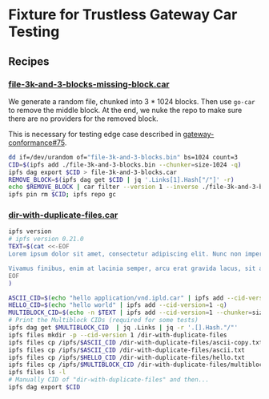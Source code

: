 # Fixture for Trustless Gateway Car Testing

## Recipes

### [file-3k-and-3-blocks-missing-block.car](./file-3k-and-3-blocks-missing-block.car)

We generate a random file, chunked into 3 * 1024 blocks. Then use `go-car` to remove the
middle block. At the end, we nuke the repo to make sure there are no providers for the removed block.

This is necessary for testing edge case described in [gateway-conformance#75](https://github.com/ipfs/gateway-conformance/issues/75).

```sh
dd if=/dev/urandom of="file-3k-and-3-blocks.bin" bs=1024 count=3
CID=$(ipfs add ./file-3k-and-3-blocks.bin --chunker=size-1024 -q)
ipfs dag export $CID > file-3k-and-3-blocks.car
REMOVE_BLOCK=$(ipfs dag get $CID | jq '.Links[1].Hash["/"]' -r)
echo $REMOVE_BLOCK | car filter --version 1 --inverse ./file-3k-and-3-blocks.car ./file-3k-and-3-blocks-missing-block.car
ipfs pin rm $CID; ipfs repo gc
```

### [dir-with-duplicate-files.car](./dir-with-duplicate-files.car)

```sh
ipfs version
# ipfs version 0.21.0
TEXT=$(cat <<-EOF 
Lorem ipsum dolor sit amet, consectetur adipiscing elit. Nunc non imperdiet nunc. Proin ac quam ut nibh eleifend aliquet. Vestibulum ante ipsum primis in faucibus orci luctus et ultrices posuere cubilia curae; Sed ligula dolor, imperdiet sagittis arcu et, semper tincidunt urna. Donec et tempor augue, quis sollicitudin metus. Curabitur semper ullamcorper aliquet. Mauris hendrerit sodales lectus eget fermentum. Proin sollicitudin vestibulum commodo. Vivamus nec lectus eu augue aliquet dignissim nec condimentum justo. In hac habitasse platea dictumst. Mauris vel sem neque.

Vivamus finibus, enim at lacinia semper, arcu erat gravida lacus, sit amet gravida magna orci sit amet est. Sed non leo lacus. Nullam viverra ipsum a tincidunt dapibus. Nulla pulvinar ligula sit amet ante ultrices tempus. Proin purus urna, semper sed lobortis quis, gravida vitae ipsum. Aliquam mi urna, pulvinar eu bibendum quis, convallis ac dolor. In gravida justo sed risus ullamcorper, vitae luctus massa hendrerit. Pellentesque habitant amet.
EOF
)

ASCII_CID=$(echo "hello application/vnd.ipld.car" | ipfs add --cid-version=1 -q)
HELLO_CID=$(echo "hello world" | ipfs add --cid-version=1 -q)
MULTIBLOCK_CID=$(echo -n $TEXT | ipfs add --cid-version=1 --chunker=size-256 -q)
# Print the Multiblock CIDs (required for some tests)
ipfs dag get $MULTIBLOCK_CID  | jq .Links | jq -r '.[].Hash."/"'
ipfs files mkdir -p --cid-version 1 /dir-with-duplicate-files
ipfs files cp /ipfs/$ASCII_CID /dir-with-duplicate-files/ascii-copy.txt
ipfs files cp /ipfs/$ASCII_CID /dir-with-duplicate-files/ascii.txt
ipfs files cp /ipfs/$HELLO_CID /dir-with-duplicate-files/hello.txt
ipfs files cp /ipfs/$MULTIBLOCK_CID /dir-with-duplicate-files/multiblock.txt
ipfs files ls -l
# Manually CID of "dir-with-duplicate-files" and then...
ipfs dag export $CID
```
